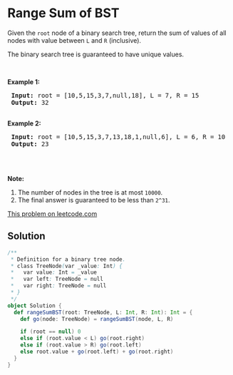 # Range Sum of BST

<p>Given the <code>root</code> node of a binary search tree, return the sum of values of all nodes with value between <code>L</code> and <code>R</code> (inclusive).</p>
 
 <p>The binary search tree is guaranteed to have unique values.</p>
 
 <p>&nbsp;</p>
 
 <div>
 <p><strong>Example 1:</strong></p>
 
 <pre>
 <strong>Input: </strong>root = <span id="example-input-1-1">[10,5,15,3,7,null,18]</span>, L = <span id="example-input-1-2">7</span>, R = <span id="example-input-1-3">15</span>
 <strong>Output: </strong><span id="example-output-1">32</span>
 </pre>
 
 <div>
 <p><strong>Example 2:</strong></p>
 
 <pre>
 <strong>Input: </strong>root = <span id="example-input-2-1">[10,5,15,3,7,13,18,1,null,6]</span>, L = <span id="example-input-2-2">6</span>, R = <span id="example-input-2-3">10</span>
 <strong>Output: </strong><span id="example-output-2">23</span>
 </pre>
 
 <p>&nbsp;</p>
 
 <p><strong>Note:</strong></p>
 
 <ol>
 <li>The number of nodes in the tree is at most <code>10000</code>.</li>
 <li>The final answer is guaranteed to be less than <code>2^31</code>.</li>
 </ol>
 </div>
 </div>

[This problem on leetcode.com](https://leetcode.com/problems/range-sum-of-bst/)

## Solution

```scala
/**
 * Definition for a binary tree node.
 * class TreeNode(var _value: Int) {
 *   var value: Int = _value
 *   var left: TreeNode = null
 *   var right: TreeNode = null
 * }
 */
object Solution {
  def rangeSumBST(root: TreeNode, L: Int, R: Int): Int = {
    def go(node: TreeNode) = rangeSumBST(node, L, R)

    if (root == null) 0
    else if (root.value < L) go(root.right)
    else if (root.value > R) go(root.left)
    else root.value + go(root.left) + go(root.right)
  }
}
```
